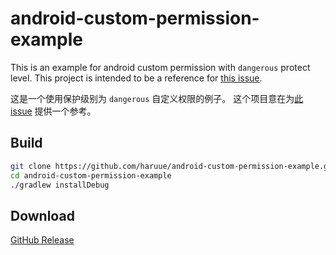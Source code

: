 android-custom-permission-example
======

This is an example for android custom permission with `dangerous` protect level.
This project is intended to be a reference for [this issue](https://github.com/android-in-china/Compatibility/issues/16).

这是一个使用保护级别为 `dangerous` 自定义权限的例子。
这个项目意在为[此 issue](https://github.com/android-in-china/Compatibility/issues/16) 提供一个参考。

## Build

```bash
git clone https://github.com/haruue/android-custom-permission-example.git
cd android-custom-permission-example
./gradlew installDebug
```

## Download

[GitHub Release](https://github.com/haruue/android-custom-permission-example/releases/latest)

